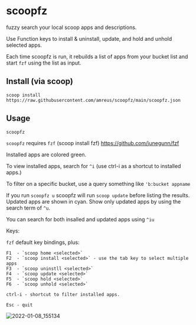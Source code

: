 # scoopfz

fuzzy search your local scoop apps and descriptions.

Use Function keys to install & uninstall, update, and hold and unhold selected apps.

Each time scoopfz is run, it rebuilds a list of apps from your bucket list and
start `fzf` using the list as input.


## Install (via scoop)

    scoop install https://raw.githubusercontent.com/amreus/scoopfz/main/scoopfz.json


## Usage

    scoopfz
    
`scoopfz` requires `fzf` (scoop install fzf) https://github.com/junegunn/fzf

Installed apps are colored green.

To view installed apps, search for `^i` (use ctrl-i as a shortcut to installed apps.)

To filter on a specific bucket, use a query something like `'b:bucket appname`

If you run `scoopfz u` scoopfz will run `scoop update` before listing the results. Updated apps are shown in cyan. Show only updated apps by using the search term of `^u`.

You can search for both insalled and updated apps using `^iu`

Keys:

`fzf` default key bindings, plus:

```
F1  - `scoop home <selected>`
F2  - `scoop install <selected>` - use the tab key to select multiple apps
F3  - `scoop uninstll <selected>`
F4  - `scoop update <selected>`
F5  - `scoop hold <selected>`
F6  - `scoop unhold <selected>`

ctrl-i - shortcut to filter installed apps.

Esc - quit

```

![2022-01-08_155134](https://user-images.githubusercontent.com/38442825/148660771-98c7fff0-62cc-4195-8a1d-ee76d385a09a.png)
